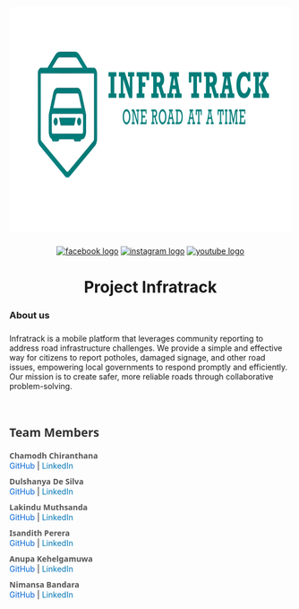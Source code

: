<div align="center">
  <img height=400 width=1920 src="https://github.com/project-infratrack/.github/blob/main/assets/images/2_00000.png?raw=true"  />
</div>

###

<div align="center">
  <a href="https://www.facebook.com/share/19pAEK8tsG/"><img src="https://img.shields.io/static/v1?message=Facebook&logo=facebook&label=&color=1877F2&logoColor=white&labelColor=&style=for-the-badge" height="25" alt="facebook logo" /></a>
  <a href="https://www.instagram.com/infratrack2024?igsh=MTJvMTIwbzh0bXY2NQ=="><img src="https://img.shields.io/static/v1?message=Instagram&logo=instagram&label=&color=E4405F&logoColor=white&labelColor=&style=for-the-badge" height="25" alt="instagram logo" /></a>
  <a href="https://www.youtube.com/channel/UCBORTrDaCZTtSLd4m_yHuKw"><img src="https://img.shields.io/static/v1?message=Youtube&logo=youtube&label=&color=FF0000&logoColor=white&labelColor=&style=for-the-badge" height="25" alt="youtube logo" /></a>

</div>

###

###

<h1 align="center">Project Infratrack</h1>

###

<h3 align="left">About us</h3>

###

<p align="left">Infratrack is a mobile platform that leverages community reporting to address road infrastructure challenges. We provide a simple and effective way for citizens to report potholes, damaged signage, and other road issues, empowering local governments to respond promptly and efficiently. Our mission is to create safer, more reliable roads through collaborative problem-solving.</p>

<br>

<h2 style="font-family: 'Segoe UI', Tahoma, Geneva, Verdana, sans-serif; color: #333;">Team Members</h2>

<ul style="list-style: none; padding-left: 0;">
  <li style="margin-bottom: 10px;">
    <strong style="font-family: 'Segoe UI', Tahoma, Geneva, Verdana, sans-serif; color: #555;">Chamodh Chiranthana</strong><br>
    <a href="https://github.com/chamodh-chiranthana" style="text-decoration: none; color: #0366d6;">GitHub</a> | 
    <a href="https://www.linkedin.com/in/chamochiran/" style="text-decoration: none; color: #0077b5;">LinkedIn</a>
  </li>
  <li style="margin-bottom: 10px;">
    <strong style="font-family: 'Segoe UI', Tahoma, Geneva, Verdana, sans-serif; color: #555;">Dulshanya De Silva</strong><br>
    <a href="https://github.com/[Team Member 2 GitHub Username]" style="text-decoration: none; color: #0366d6;">GitHub</a> | 
    <a href="www.linkedin.com/in/dulshanyasilva" style="text-decoration: none; color: #0077b5;">LinkedIn</a>
  </li>
  <li style="margin-bottom: 10px;">
    <strong style="font-family: 'Segoe UI', Tahoma, Geneva, Verdana, sans-serif; color: #555;">Lakindu Muthsanda</strong><br>
    <a href="https://github.com/[Team Member 3 GitHub Username]" style="text-decoration: none; color: #0366d6;">GitHub</a> | 
    <a href="https://www.linkedin.com/in/[Team Member 3 LinkedIn Profile URL]" style="text-decoration: none; color: #0077b5;">LinkedIn</a>
  </li>
    <li style="margin-bottom: 10px;">
    <strong style="font-family: 'Segoe UI', Tahoma, Geneva, Verdana, sans-serif; color: #555;">Isandith Perera</strong><br>
    <a href="https://github.com/[Team Member 3 GitHub Username]" style="text-decoration: none; color: #0366d6;">GitHub</a> | 
    <a href="https://www.linkedin.com/in/[Team Member 3 LinkedIn Profile URL]" style="text-decoration: none; color: #0077b5;">LinkedIn</a>
  </li>
    <li style="margin-bottom: 10px;">
    <strong style="font-family: 'Segoe UI', Tahoma, Geneva, Verdana, sans-serif; color: #555;">Anupa Kehelgamuwa</strong><br>
    <a href="https://github.com/[Team Member 3 GitHub Username]" style="text-decoration: none; color: #0366d6;">GitHub</a> | 
    <a href="https://www.linkedin.com/in/[Team Member 3 LinkedIn Profile URL]" style="text-decoration: none; color: #0077b5;">LinkedIn</a>
  </li>
    <li style="margin-bottom: 10px;">
    <strong style="font-family: 'Segoe UI', Tahoma, Geneva, Verdana, sans-serif; color: #555;">Nimansa Bandara</strong><br>
    <a href="https://github.com/[Team Member 3 GitHub Username]" style="text-decoration: none; color: #0366d6;">GitHub</a> | 
    <a href="https://www.linkedin.com/in/[Team Member 3 LinkedIn Profile URL]" style="text-decoration: none; color: #0077b5;">LinkedIn</a>
  </li>
</ul>

